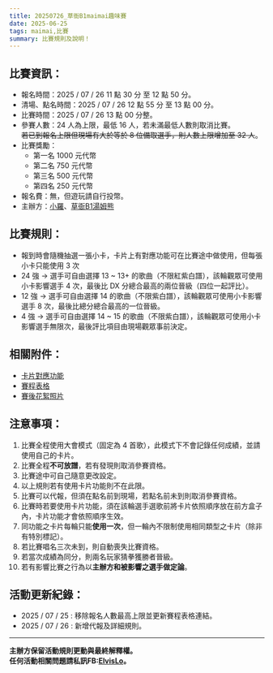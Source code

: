 ```yaml
---
title: 20250726_草衙B1maimai趣味賽
date: 2025-06-25
tags: maimai,比賽
summary: 比賽規則及說明！
---
```

## 比賽資訊：

- 報名時間：2025 / 07 / 26 11 點 30 分 至 12 點 50 分。
- 清場、點名時間：2025 / 07 / 26 12 點 55 分 至 13 點 00 分。
- 比賽時間：2025 / 07 / 26 13 點 00 分整。
- 參賽人數：24 人為上限，最低 16 人，若未滿最低人數則取消比賽。<br>
~~若已到報名上限但現場有大於等於 8 位備取選手，則人數上限增加至 32 人~~。
- 比賽獎勵：
    - 第一名 1000 元代幣
    - 第二名 750 元代幣
    - 第三名 500 元代幣
    - 第四名 250 元代幣
- 報名費：無，但遊玩請自行投幣。
- 主辦方：[小羅](https://elvislo.tw)、[草衙B1湯姆熊](https://www.facebook.com/tomsworld.KCY?mibextid=LQQJ4d)

## 比賽規則：

- 報到時會隨機抽選一張小卡，卡片上有對應功能可在比賽途中做使用，但每張小卡只能使用 3 次
- 24 強 → 選手可自由選擇 13 ~ 13+ 的歌曲（不限紅紫白譜），該輪觀眾可使用小卡影響選手 4 次，最後比 DX 分總合最高的兩位晉級（四位一起評比）。
- 12 強 → 選手可自由選擇 14 的歌曲（不限紫白譜），該輪觀眾可使用小卡影響選手 8 次，最後比總分總合最高的一位晉級。
- 4 強 → 選手可自由選擇 14 ~ 15 的歌曲（不限紫白譜），該輪觀眾可使用小卡影響選手無限次，最後評比項目由現場觀眾事前決定。

## 相關附件：

- [卡片對應功能](https://elvislo030.notion.site/0726-go)
- [賽程表格](https://docs.google.com/spreadsheets/d/1r1_fHatgkyiJr1saRqfM-H5nawoj8ST4a94BfUGxLOk/edit?usp=sharing)
- [賽後花絮照片](https://drive.google.com/drive/folders/1nI6pdm8Jrh6p0msRzrxBBChj2diW9VMc?usp=sharing)

## 注意事項：

1. 比賽全程使用大會模式（固定為 4 首歌），此模式下不會記錄任何成績，並請使用自己的卡片。
2. 比賽全程**不可放譜**，若有發現則取消參賽資格。
3. 比賽途中可自己隨意更改設定。
4. 以上規則若有使用卡片功能則不在此限。
5. 比賽可以代報，但須在點名前到現場，若點名前未到則取消參賽資格。
6. 比賽時若要使用卡片功能，須在該輪選手選歌前將卡片依照順序放在前方盒子內，卡片功能才會依照順序生效。
7. 同功能之卡片每輪只能**使用一次**，但一輪內不限制使用相同類型之卡片（除非有特別標記）。
8. 若比賽唱名三次未到，則自動喪失比賽資格。
9. 若當次成績為同分，則兩名玩家猜拳獲勝者晉級。
10. 若有影響比賽之行為以**主辦方和被影響之選手做定論**。

## 活動更新紀錄：

- 2025 / 07 / 25 : 移除報名人數最高上限並更新賽程表格連結。
- 2025 / 07 / 26 : 新增代報及詳細規則。

---

**主辦方保留活動規則更動與最終解釋權。**<br>
**任何活動相關問題請私訊FB:[ElvisLo](https://www.facebook.com/ElvisLo030)。**<br>